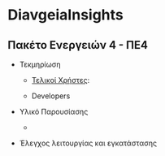 DiavgeiaInsights
================

Πακέτο Ενεργειών 4 - ΠΕ4
------------------------

-   Τεκμηρίωση

    -   [Τελικοί
        Χρήστες](<https://github.com/ellak-monades-aristeias/DiavgeiaInsights/blob/master/PE4_Manuals/usermanual/user_manual.pdf>):

    -   Developers

-   Υλικό Παρουσίασης

    -    

-   Έλεγχος λειτουργίας και εγκατάστασης
